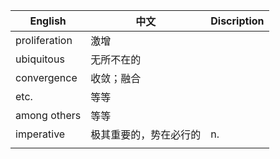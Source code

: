 | English       | 中文                   | Discription |
| ------------- | ---------------------- | ----------- |
| proliferation | 激增                   |             |
| ubiquitous    | 无所不在的             |             |
| convergence   | 收敛；融合             |             |
| etc.          | 等等                   |             |
| among others  | 等等                   |             |
| imperative    | 极其重要的，势在必行的 | n.          |
|               |                        |             |